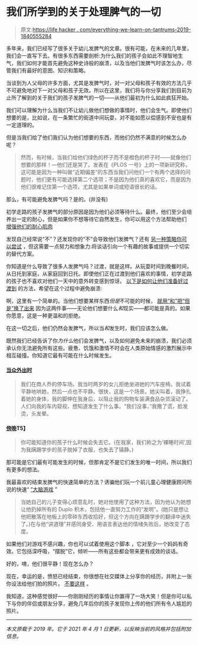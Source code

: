 # 我们所学到的关于处理脾气的一切

> 原文:[https://life hacker . com/everything-we-learn-on-tantrums-2019-1840555284](https://lifehacker.com/everything-we-learned-about-tantrums-in-2019-1840555284)

多年来，我们已经写了很多关于幼儿发脾气的文章。很有可能，在未来的几年里，我们会一直写下去。有很多东西需要剖析:为什么我们的孩子会如此不理智地生气，我们如何才能首先避免这种史诗般的崩溃，以及当他们发脾气时该怎么办，尽管我们有最好的意图、知识和策略。

当谈到为人父母的许多方面，尤其是发脾气时，对一对父母和孩子有效的方法几乎不可避免地对下一对父母和孩子无效。所以在这里，我们将与你分享我们到目前为止所了解到的关于我们的孩子发脾气的一切——从他们最初为什么如此疯狂开始。

我们可以理解为什么当我们不让幼儿做他们想做的事情时，他们会生气。即使他们想要的是，比如说，在一条繁忙的街道中间玩耍，对不能如愿以偿感到不安也是有一定道理的。

但是当我们给了他们我们认为他们想要的东西，而他们仍然不满意的时候怎么办呢？

> 然而，有时候，当我们给他们绿色的杯子而不是橙色的杯子时——就像他们想要的那样！—他们还是哭了。发表在《PLOS 一号》上的一项新研究称，这可能是因为一种叫做“近期偏差”的东西当我们问他们一个有两个选择的问题时，他们更有可能选择第二个选项；不是因为他们真的喜欢它，而是因为他们很难记住第一个选项，尤其是如果单词或短语很长的话。

那么，有可能避免发脾气吗？是的。(并没有)

初学走路的孩子发脾气的部分原因是因为他们必须等待什么。最终，他们至少会培养出一定的耐心，但是如果你不想等待它自然发生，你可以用这个方法帮助他们 [增强他们的耐心肌肉](https://lifehacker.com/how-to-make-your-toddler-more-patient-1840176507)

发现自己经常说“不”？还发现你的“不”会导致他们发脾气？还有 [另一种策略你可以尝试](https://lifehacker.com/what-to-tell-your-toddler-instead-of-no-1839471132) ，但这需要一点努力和想象力:将谈话引向一个有趣的故事或提供一个切实的替代方案。

你知道是什么导致了很多人发脾气吗？过渡，就是这样。从玩耍时间到晚餐时间，从日托到家庭，从家庭回到日托。即使他们正在过渡到他们喜欢的事情，初学走路的孩子也不喜欢对他们一天中的意外转变感到惊讶。 [以下是如何让他们准备好过渡到](https://lifehacker.com/how-to-avoid-transition-based-tantrums-1846363670) 的方法，希望在这个过程中避免崩溃:

啊，这里有一个简单的。当他们想要某样东西*但是*不可能的时候， [就用“和”把“但是”换了出来](https://lifehacker.com/to-curb-frustration-use-and-instead-of-but-1831782578) 因为这两件事——无论他们想要什么*和*现实——都可能是真的。如果你愿意，这是一种更温和的拒绝。

在这一切之后，他们仍然会发脾气，所以当*和*发生时，我们应该怎么做。

既然我们已经告诉了你*为什么*他们会发脾气，以及如何避免未来的崩溃，我们必须承认你无法避免所有这些。疲惫、饥饿和激情不时会在人类原始情感的激烈展示中相互碰撞。你知道它最有可能在什么时候发生。

#### [**当众外出时**](https://offspring.lifehacker.com/how-to-handle-a-public-toddler-tantrum-1835887448)

> 我们在商人乔的停车场。我当时两岁的女儿拒绝坐进她的汽车座椅。我试着平静地哄她，然后一点也不平静。很快，这是一个场景。她尖叫着，我挣扎着她的身体，我的脚伸在我身后，以阻止我的购物车装满食品杂货滚动了。人们向我的车内窥视，想知道发生了什么事。“我们没事，”我撒了谎，脸发烫，头发晕。

#### [**傍晚**](https://offspring.lifehacker.com/a-guide-to-handling-your-toddlers-evening-meltdown-1833756746)T5】

> 你可能知道你的孩子什么时候会失去它。(在我家，我们称之为‘裸睡时间’,因为我蹒跚学步的孩子脱掉了衣服，也失去了镇静。)

那可能是它们最有可能发生的时候，但那肯定不是它们发生的唯一时间，所以我们有更多的想法。

我最喜欢的结束发脾气的快速简单的方法？诱骗他们玩一个前儿童心理健康顾问所说的快速“ [”大脑游戏](https://lifehacker.com/help-kids-calm-down-with-a-brain-game-1838625076) ”

> 当她自己的儿子变得心烦意乱时，她对他使用了这种方法，因为他认为她想让他扔掉所有的 Duplo 积木，包括他一直努力工作的“发明”。(她只是想让他把散落在地板上的零碎东西收拾好，但这个方向在蹒跚学步的翻译中迷失了。)在与他“讲道理”并感同身受、用语言表达他的情绪失败后，她改变了态度。

如果他们对游戏不感兴趣，你也可以试着使用这个脚本 ，它对至少一个妈妈有奇效。它包括深呼吸，“摆脱”它，倾听——所有这些都会带来更有成效的谈话。

好的，唷，他们很平静！现在怎么办？

现在，幸运的是，愤怒已经结束，你很想在社交媒体上分享你的经历，并附上一张你设法给他们拍的照片。 [不要这样](https://lifehacker.com/dont-post-your-toddlers-tantrum-on-social-media-1837512158) 。

我知道，这种感觉很好——你刚刚经历的事情让你赢得了一场大笑！但是你可以私下与你的伴侣或朋友分享，避免几年后你的孩子发现你上传的他们所有令人尴尬的照片。

* * *

*本文原载于 2019 年。它于 2021 年 4 月 1 日更新，以反映当前的风格并包括附加信息。*